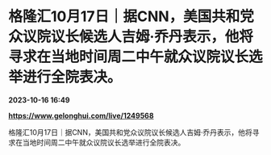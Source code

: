 # 格隆汇10月17日｜据CNN，美国共和党众议院议长候选人吉姆·乔丹表示，他将寻求在当地时间周二中午就众议院议长选举进行全院表决。

**2023-10-16 16:49**

**https://www.gelonghui.com/live/1249568**

格隆汇10月17日｜据CNN，美国共和党众议院议长候选人吉姆·乔丹表示，他将寻求在当地时间周二中午就众议院议长选举进行全院表决。